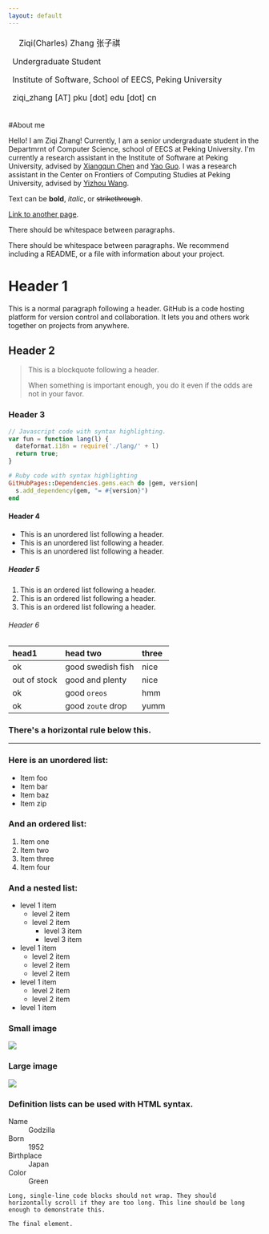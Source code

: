 ```yaml
---
layout: default
---
```


<table style="border-style:none">
<tbody style="border-style:hidden">
<tr>
  <!--td><img width="256px" src="{{site.baseurl}}/static/figure/avatar_201603.jpg"></td-->
  <td>
    <h_name>Ziqi(Charles) Zhang 张子祺</h_name>
    <p>Undergraduate Student</p>
    <p>Institute of Software, School of EECS, Peking University</p>
    <p>ziqi_zhang [AT] pku [dot] edu [dot] cn</p>
    <!--p><a href="{{site.baseurl}}/static/files/yuanchun_cv_en.pdf">Download my CV</a>
    (<a href="{{site.baseurl}}/static/files/yuanchun_cv_zh.pdf">中文版</a>)</p-->
  </td>

</tr>
</tbody>
</table>

#About me

Hello! I am Ziqi Zhang!
Currently, I am a senior undergraduate student in the Departmrnt of Computer Science, school of EECS at Peking University.
I'm currently a research assistant in the Institute of Software at Peking University, advised by [Xiangqun Chen](https://www.coursera.org/instructor/chenxiangqun) and [Yao Guo](http://sei.pku.edu.cn/~yaoguo/).
I was a research assistant in the Center on Frontiers of Computing Studies at Peking University, advised by [Yizhou Wang](http://www.idm.pku.edu.cn/staff/wangyizhou/).


Text can be **bold**, _italic_, or ~~strikethrough~~.

[Link to another page](another-page).

There should be whitespace between paragraphs.

There should be whitespace between paragraphs. We recommend including a README, or a file with information about your project.

# [](#header-1)Header 1

This is a normal paragraph following a header. GitHub is a code hosting platform for version control and collaboration. It lets you and others work together on projects from anywhere.

## [](#header-2)Header 2

> This is a blockquote following a header.
>
> When something is important enough, you do it even if the odds are not in your favor.

### [](#header-3)Header 3

```js
// Javascript code with syntax highlighting.
var fun = function lang(l) {
  dateformat.i18n = require('./lang/' + l)
  return true;
}
```

```ruby
# Ruby code with syntax highlighting
GitHubPages::Dependencies.gems.each do |gem, version|
  s.add_dependency(gem, "= #{version}")
end
```

#### [](#header-4)Header 4

*   This is an unordered list following a header.
*   This is an unordered list following a header.
*   This is an unordered list following a header.

##### [](#header-5)Header 5

1.  This is an ordered list following a header.
2.  This is an ordered list following a header.
3.  This is an ordered list following a header.

###### [](#header-6)Header 6

| head1        | head two          | three |
|:-------------|:------------------|:------|
| ok           | good swedish fish | nice  |
| out of stock | good and plenty   | nice  |
| ok           | good `oreos`      | hmm   |
| ok           | good `zoute` drop | yumm  |

### There's a horizontal rule below this.

* * *

### Here is an unordered list:

*   Item foo
*   Item bar
*   Item baz
*   Item zip

### And an ordered list:

1.  Item one
1.  Item two
1.  Item three
1.  Item four

### And a nested list:

- level 1 item
  - level 2 item
  - level 2 item
    - level 3 item
    - level 3 item
- level 1 item
  - level 2 item
  - level 2 item
  - level 2 item
- level 1 item
  - level 2 item
  - level 2 item
- level 1 item

### Small image

![](https://assets-cdn.github.com/images/icons/emoji/octocat.png)

### Large image

![](https://guides.github.com/activities/hello-world/branching.png)


### Definition lists can be used with HTML syntax.

<dl>
<dt>Name</dt>
<dd>Godzilla</dd>
<dt>Born</dt>
<dd>1952</dd>
<dt>Birthplace</dt>
<dd>Japan</dd>
<dt>Color</dt>
<dd>Green</dd>
</dl>

```
Long, single-line code blocks should not wrap. They should horizontally scroll if they are too long. This line should be long enough to demonstrate this.
```

```
The final element.
```
